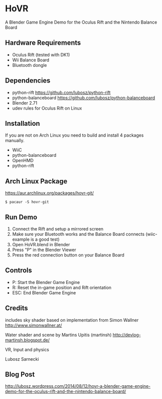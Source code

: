 HoVR
====

A Blender Game Engine Demo for the Oculus Rift and the Nintendo Balance Board

## Hardware Requirements

* Oculus Rift (tested with DK1)
* Wii Balance Board
* Bluetooth dongle

## Dependencies

* python-rift 
  https://github.com/lubosz/python-rift
* python-balanceboard
  https://github.com/lubosz/python-balanceboard
* Blender 2.71
* udev rules for Oculus Rift on Linux

## Installation

If you are not on Arch Linux you need to build and install 4 packages manually.

* WiiC
* python-balanceboard
* OpenHMD
* python-rift

## Arch Linux Package

https://aur.archlinux.org/packages/hovr-git/

```
$ pacaur -S hovr-git
```

## Run Demo

1. Connect the Rift and setup a mirrored screen
2. Make sure your Bluetooth works and the Balance Board connects (wiic-example is a good test)
3. Open HoVR.blend in Blender
4. Press "P" in the Blender Viewer
5. Press the red connection button on your Balance Board

## Controls

* P: Start the Blender Game Engine
* R: Reset the in-game position and Rift orientation
* ESC: End Blender Game Engine

## Credits

includes sky shader based on implementation from 
Simon Wallner
http://www.simonwallner.at/

Water shader and scene by
Martins Upitis (martinsh) 
http://devlog-martinsh.blogspot.de/

VR, Input and physics

Lubosz Sarnecki

## Blog Post

http://lubosz.wordpress.com/2014/08/12/hovr-a-blender-game-engine-demo-for-the-oculus-rift-and-the-nintendo-balance-board/
